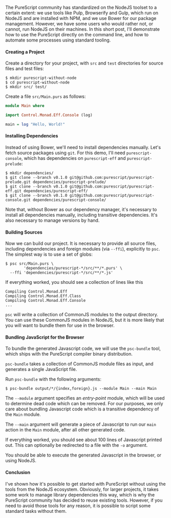 The PureScript community has standardized on the NodeJS toolset to a certain extent: we use tools like Pulp, Browserify and Gulp, which run on NodeJS and are installed with NPM, and we use Bower for our package management. However, we have some users who would rather not, or cannot, run NodeJS on their machines. In this short post, I'll demonstrate how to use the PureScript directly on the command line, and how to automate some processes using standard tooling.

#### Creating a Project

Create a directory for your project, with `src` and `test` directories for source files and test files:

```text
$ mkdir purescript-without-node
$ cd purescript-without-node
$ mkdir src/ test/
```

Create a file `src/Main.purs` as follows:

```purescript
module Main where

import Control.Monad.Eff.Console (log)

main = log "Hello, World!"
```

#### Installing Dependencies

Instead of using Bower, we'll need to install dependencies manually. Let's fetch source packages using `git`. For this demo, I'll need `purescript-console`, which has dependencies on `purescript-eff` and `purescript-prelude`:

```text
$ mkdir dependencies/
$ git clone --branch v0.1.0 git@github.com:purescript/purescript-prelude.git dependencies/purescript-prelude/
$ git clone --branch v0.1.0 git@github.com:purescript/purescript-eff.git dependencies/purescript-eff/
$ git clone --branch v0.1.0 git@github.com:purescript/purescript-console.git dependencies/purescript-console/
```

Note that, without Bower as our dependency manager, it's necessary to install all dependencies manually, including transitive dependencies. It's also necessary to manage versions by hand.

#### Building Sources

Now we can build our project. It is necessary to provide all source files, including dependencies and foreign modules (via `--ffi`), explicitly to `psc`. The simplest way is to use a set of globs:

```text
$ psc src/Main.purs \
        'dependencies/purescript-*/src/**/*.purs' \
  --ffi 'dependencies/purescript-*/src/**/*.js'
```

If everything worked, you should see a collection of lines like this

```text
Compiling Control.Monad.Eff
Compiling Control.Monad.Eff.Class
Compiling Control.Monad.Eff.Console
...
```

`psc` will write a collection of CommonJS modules to the output directory. You can use these CommonJS modules in NodeJS, but it is more likely that you will want to bundle them for use in the browser.

#### Bundling JavaScript for the Browser

To bundle the generated Javascript code, we will use the `psc-bundle` tool, which ships with the PureScript compiler binary distribution.

`psc-bundle` takes a collection of CommonJS module files as input, and generates a single JavaScript file.

Run `psc-bundle` with the following arguments:

```text
$ psc-bundle output/*/{index,foreign}.js --module Main --main Main
```

The `--module` argument specifies an _entry-point_ module, which will be used to determine dead code which can be removed. For our purposes, we only care about bundling Javascript code which is a transitive dependency of the `Main` module.

The `--main` argument will generate a piece of Javascript to run our `main` action in the `Main` module, after all other generated code.

If everything worked, you should see about 100 lines of Javascript printed out. This can optionally be redirected to a file with the `-o` argument.

You should be able to execute the generated Javascript in the browser, or using NodeJS.

#### Conclusion

I've shown how it's possible to get started with PureScript without using the tools from the NodeJS ecosystem. Obviously, for larger projects, it takes some work to manage library dependencies this way, which is why the PureScript community has decided to reuse existing tools. However, if you need to avoid those tools for any reason, it is possible to script some standard tasks without them.